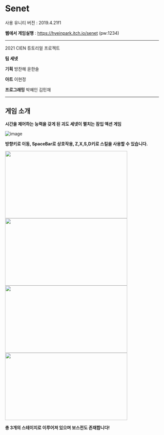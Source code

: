 # Senet
사용 유니티 버전 : 2019.4.21f1

**웹에서 게임실행** : https://hyeinpark.itch.io/senet (pw:1234)

---
2021 CIEN 튜토리얼 프로젝트

**팀 세넷**

**기획**  방찬해 윤한솔 

**아트** 이현정

**프로그래밍** 박혜인 김민재

---
## 게임 소개

**시간을 제어하는 능력을 갖게 된 괴도 세넷이 펼치는 잠입 액션 게임**

![image](https://user-images.githubusercontent.com/46310524/216103071-979f3048-5bdc-4347-a7b3-e3e21ef2502d.png)

**방향키로 이동, SpaceBar로 상호작용, Z,X,S,D키로 스킬을 사용할 수 있습니다.**

<div>
<img width="400" height="220" src="https://user-images.githubusercontent.com/46310524/216111362-49c56eef-5061-47a1-95f6-5e1c796b3e0d.png">
<img width="400" height="220" src="https://user-images.githubusercontent.com/46310524/216111636-631326a8-decd-4ad8-8132-665537657e3c.png">
<div>
<div>
<img width="400" height="220" src="https://user-images.githubusercontent.com/46310524/216113774-fc1e4f82-dce2-4e76-adbf-7db5fb6aff9f.png">
<img width="400" height="220" src="https://user-images.githubusercontent.com/46310524/216113000-89eb541e-dc5d-40ad-9cb2-4e0c9a1e33f3.png">
<div>

**총 3개의 스테이지로 이루어져 있으며 보스전도 존재합니다!**
